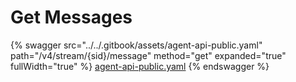 # Get Messages

{% swagger src="../../.gitbook/assets/agent-api-public.yaml" path="/v4/stream/{sid}/message" method="get" expanded="true" fullWidth="true" %}
[agent-api-public.yaml](../../.gitbook/assets/agent-api-public.yaml)
{% endswagger %}
